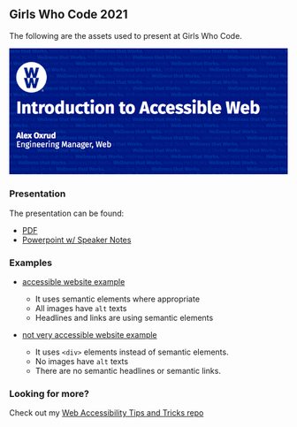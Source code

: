 ## Girls Who Code 2021 
The following are the assets used to present at Girls Who Code.

![](./intro.png)


### Presentation
The presentation can be found:
- [PDF](./Girls%20Who%20Code%20-%20Accessible%20Web%202021.pdf)
- [Powerpoint w/ Speaker Notes](./Girls%20Who%20Code%20-%20Accessible%20Web%202021.pdf)


### Examples 

- [accessible website example](/better-accessibility-example.html) 
  - It uses semantic elements where appropriate
  - All images have `alt` texts
  - Headlines and links are using semantic elements

- [not very accessible website example](/minimal-accessibility-example.html) 
  - It uses `<div>` elements instead of semantic elements.
  - No images have `alt` texts
  - There are no semantic headlines or semantic links.


### Looking for more?

Check out my [Web Accessibility Tips and Tricks repo](https://github.com/aoxrud-ww/web-accessibility-tips)
  
